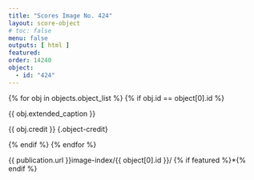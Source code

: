 ```yaml
---
title: "Scores Image No. 424"
layout: score-object
# toc: false
menu: false
outputs: [ html ]
featured: 
order: 14240
object:
  - id: "424"
---
```


{% for obj in objects.object_list %}
{% if obj.id == object[0].id %}

{{ obj.extended_caption }}

{{ obj.credit }} {.object-credit}

{% endif %}
{% endfor %}

<div class="object-credit object-url is-print-only">

{{ publication.url }}image-index/{{ object[0].id }}/ {% if featured %}*{% endif %}

</div>

